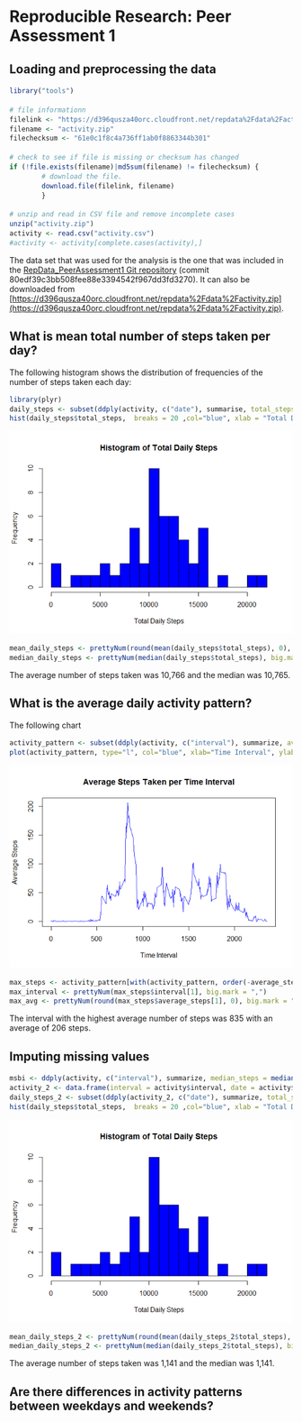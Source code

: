 # Reproducible Research: Peer Assessment 1

## Loading and preprocessing the data

```r
library("tools")

# file informationn
filelink <- "https://d396qusza40orc.cloudfront.net/repdata%2Fdata%2Factivity.zip"
filename <- "activity.zip"
filechecksum <- "61e0c1f8c4a736ff1ab0f8863344b301"

# check to see if file is missing or checksum has changed 
if (!file.exists(filename)|md5sum(filename) != filechecksum) {
        # download the file.
        download.file(filelink, filename)
        }         

# unzip and read in CSV file and remove incomplete cases
unzip("activity.zip")
activity <- read.csv("activity.csv")
#activity <- activity[complete.cases(activity),]
```
The data set that was used for the analysis is the one that was included in the [RepData_PeerAssessment1 Git repository](https://github.com/rdpeng/RepData_PeerAssessment1) (commit 80edf39c3bb508fee88e3394542f967dd3fd3270).  It can also be downloaded from [https://d396qusza40orc.cloudfront.net/repdata%2Fdata%2Factivity.zip](https://d396qusza40orc.cloudfront.net/repdata%2Fdata%2Factivity.zip).

## What is mean total number of steps taken per day?
The following histogram shows the distribution of frequencies of the number of steps taken each day:

```r
library(plyr)
daily_steps <- subset(ddply(activity, c("date"), summarise, total_steps = sum(steps, na.rm = TRUE)), total_steps != 0)
hist(daily_steps$total_steps,  breaks = 20 ,col="blue", xlab = "Total Daily Steps", main = "Histogram of Total Daily Steps")
```

![](PA1_template_files/figure-html/dialy_steps-1.png) 

```r
mean_daily_steps <- prettyNum(round(mean(daily_steps$total_steps), 0), big.mark = ",")
median_daily_steps <- prettyNum(median(daily_steps$total_steps), big.mark = ",")
```
The average number of steps taken was 10,766 and the median was 10,765.

## What is the average daily activity pattern?
The following chart

```r
activity_pattern <- subset(ddply(activity, c("interval"), summarize, average_steps = mean(steps, na.rm = TRUE)),  average_steps != 0)
plot(activity_pattern, type="l", col="blue", xlab="Time Interval", ylab="Average Steps", main="Average Steps Taken per Time Interval")
```

![](PA1_template_files/figure-html/activity_pattern-1.png) 

```r
max_steps <- activity_pattern[with(activity_pattern, order(-average_steps)),][1,]
max_interval <- prettyNum(max_steps$interval[1], big.mark = ",")
max_avg <- prettyNum(round(max_steps$average_steps[1], 0), big.mark = ",")
```
The interval with the highest average number of steps was 835 with an average of 206 steps.

## Imputing missing values



```r
msbi <- ddply(activity, c("interval"), summarize, median_steps = median(steps, na.rm = TRUE))
activity_2 <- data.frame(interval = activity$interval, date = activity$date, steps=msbi[match(activity$interval, msbi$interval), 2])
daily_steps_2 <- subset(ddply(activity_2, c("date"), summarize, total_steps = sum(steps, na.rm = TRUE)), total_steps != 0)
hist(daily_steps$total_steps,  breaks = 20 ,col="blue", xlab = "Total Daily Steps", main = "Histogram of Total Daily Steps")
```

![](PA1_template_files/figure-html/Imputing_values-1.png) 

```r
mean_daily_steps_2 <- prettyNum(round(mean(daily_steps_2$total_steps), 0), big.mark = ",")
median_daily_steps_2 <- prettyNum(median(daily_steps_2$total_steps), big.mark = ",")
```
The average number of steps taken was 1,141 and the median was 1,141.


## Are there differences in activity patterns between weekdays and weekends?
